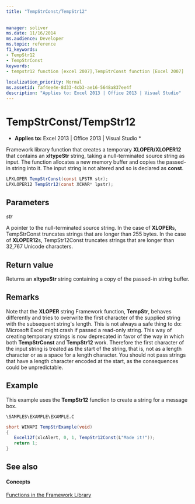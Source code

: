 ```yaml
---
title: "TempStrConst/TempStr12"
 
 
manager: soliver
ms.date: 11/16/2014
ms.audience: Developer
ms.topic: reference
f1_keywords:
- TempStr12
- TempStrConst
keywords:
- tempstr12 function [excel 2007],TempStrConst function [Excel 2007]
 
localization_priority: Normal
ms.assetid: faf4ee4e-8d33-4cb3-ae16-5648a837ee4f
description: "Applies to: Excel 2013 | Office 2013 | Visual Studio"
---
```


# TempStrConst/TempStr12

 * **Applies to:** Excel 2013 | Office 2013 | Visual Studio * 
  
Framework library function that creates a temporary **XLOPER/XLOPER12** that contains an **xltypeStr** string, taking a null-terminated source string as input. The function allocates a new memory buffer and copies the passed-in string into it. The input string is not altered and so is declared as **const**.
  
```cs
LPXLOPER TempStrConst(const LPSTR str);
LPXLOPER12 TempStr12(const XCHAR* lpstr);
```

## Parameters

 _str_
  
A pointer to the null-terminated source string. In the case of **XLOPER**s, TempStrConst truncates strings that are longer than 255 bytes. In the case of **XLOPER12**s, TempStr12Const truncates strings that are longer than 32,767 Unicode characters.
  
## Return value

Returns an **xltypeStr** string containing a copy of the passed-in string buffer. 
  
## Remarks

Note that the **XLOPER** string Framework function, **TempStr**, behaves differently and tries to overwrite the first character of the supplied string with the subsequent string's length. This is not always a safe thing to do: Microsoft Excel might crash if passed a read-only string. This way of creating temporary strings is now deprecated in favor of the way in which both **TempStrConst** and **TempStr12** work. Therefore the first character of the input string is treated as the start of the string, that is, not as a length character or as a space for a length character. You should not pass strings that have a length character encoded at the start, as the consequences could be unpredictable. 
  
## Example

This example uses the **TempStr12** function to create a string for a message box. 
  
 `\SAMPLES\EXAMPLE\EXAMPLE.C`
  
```cs
short WINAPI TempStrExample(void)
{
   Excel12f(xlcAlert, 0, 1, TempStr12Const(L"Made it!"));
   return 1;
}
```

## See also

#### Concepts

[Functions in the Framework Library](functions-in-the-framework-library.md)

